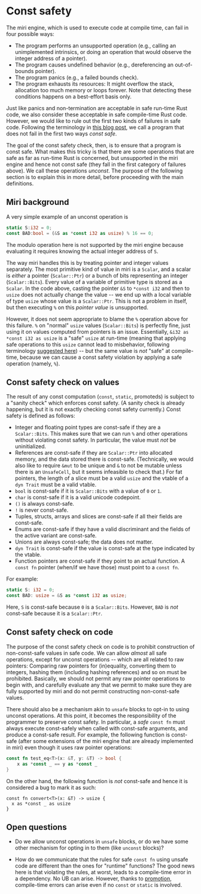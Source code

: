 # Const safety

The miri engine, which is used to execute code at compile time, can fail in
four possible ways:

* The program performs an unsupported operation (e.g., calling an unimplemented
  intrinsics, or doing an operation that would observe the integer address of a
  pointer).
* The program causes undefined behavior (e.g., dereferencing an out-of-bounds
  pointer).
* The program panics (e.g., a failed bounds check).
* The program exhausts its resources: It might overflow the stack, allocation
  too much memory or loops forever.  Note that detecting these conditions
  happens on a best-effort basis only.

Just like panics and non-termination are acceptable in safe run-time Rust code,
we also consider these acceptable in safe compile-time Rust code.  However, we
would like to rule out the first two kinds of failures in safe code.  Following
the terminology in [this blog post], we call a program that does not fail in the
first two ways *const safe*.

[this blog post]: https://www.ralfj.de/blog/2018/07/19/const.html

The goal of the const safety check, then, is to ensure that a program is const
safe.  What makes this tricky is that there are some operations that are safe as
far as run-time Rust is concerned, but unsupported in the miri engine and hence
not const safe (they fall in the first category of failures above).  We call these operations *unconst*.  The purpose
of the following section is to explain this in more detail, before proceeding
with the main definitions.

## Miri background

A very simple example of an unconst operation is
```rust
static S:i32 = 0;
const BAD:bool = (&S as *const i32 as usize) % 16 == 0;
```
The modulo operation here is not supported by the miri engine because evaluating
it requires knowing the actual integer address of `S`.

The way miri handles this is by treating pointer and integer values separately.
The most primitive kind of value in miri is a `Scalar`, and a scalar is *either*
a pointer (`Scalar::Ptr`) or a bunch of bits representing an integer
(`Scalar::Bits`).  Every value of a variable of primitive type is stored as a
`Scalar`.  In the code above, casting the pointer `&S` to `*const i32` and then
to `usize` does not actually change the value -- we end up with a local variable
of type `usize` whose value is a `Scalar::Ptr`.  This is not a problem in
itself, but then executing `%` on this *pointer value* is unsupported.

However, it does not seem appropriate to blame the `%` operation above for this
failure. `%` on "normal" `usize` values (`Scalar::Bits`) is perfectly fine, just using it on
values computed from pointers is an issue.  Essentially, `&i32 as *const i32 as
usize` is a "safe" `usize` at run-time (meaning that applying safe operations to
this `usize` cannot lead to misbehavior, following terminology [suggested here])
-- but the same value is *not* "safe" at compile-time, because we can cause a
const safety violation by applying a safe operation (namely, `%`).

[suggested here]: https://www.ralfj.de/blog/2018/08/22/two-kinds-of-invariants.html

## Const safety check on values

The result of any const computation (`const`, `static`, promoteds) is subject to
a "sanity check" which enforces const safety.  (A sanity check is already
happening, but it is not exactly checking const safety currently.)  Const safety
is defined as follows:

* Integer and floating point types are const-safe if they are a `Scalar::Bits`.
  This makes sure that we can run `%` and other operations without violating
  const safety.  In particular, the value must *not* be uninitialized.
* References are const-safe if they are `Scalar::Ptr` into allocated memory, and
  the data stored there is const-safe.  (Technically, we would also like to
  require `&mut` to be unique and `&` to not be mutable unless there is an
  `UnsafeCell`, but it seems infeasible to check that.)  For fat pointers, the
  length of a slice must be a valid `usize` and the vtable of a `dyn Trait` must
  be a valid vtable.
* `bool` is const-safe if it is `Scalar::Bits` with a value of `0` or `1`.
* `char` is const-safe if it is a valid unicode codepoint.
* `()` is always const-safe.
* `!` is never const-safe.
* Tuples, structs, arrays and slices are const-safe if all their fields are
  const-safe.
* Enums are const-safe if they have a valid discriminant and the fields of the
  active variant are const-safe.
* Unions are always const-safe; the data does not matter.
* `dyn Trait` is const-safe if the value is const-safe at the type indicated by
  the vtable.
* Function pointers are const-safe if they point to an actual function.  A
  `const fn` pointer (when/if we have those) must point to a `const fn`.

For example:
```rust
static S: i32 = 0;
const BAD: usize = &S as *const i32 as usize;
```
Here, `S` is const-safe because `0` is a `Scalar::Bits`.  However, `BAD` is *not* const-safe because it is a `Scalar::Ptr`.

## Const safety check on code

The purpose of the const safety check on code is to prohibit construction of
non-const-safe values in safe code.  We can allow *almost* all safe operations,
except for unconst operations -- which are all related to raw pointers:
Comparing raw pointers for (in)equality, converting them to integers, hashing
them (including hashing references) and so on must be prohibited.  Basically, we
should not permit any raw pointer operations to begin with, and carefully
evaluate any that we permit to make sure they are fully supported by miri and do
not permit constructing non-const-safe values.

There should also be a mechanism akin to `unsafe` blocks to opt-in to using
unconst operations.  At this point, it becomes the responsibility of the
programmer to preserve const safety.  In particular, a *safe* `const fn` must
always execute const-safely when called with const-safe arguments, and produce a
const-safe result.  For example, the following function is const-safe (after
some extensions of the miri engine that are already implemented in miri) even
though it uses raw pointer operations:
```rust
const fn test_eq<T>(x: &T, y: &T) -> bool {
    x as *const _ == y as *const _
}
```
On the other hand, the following function is *not* const-safe and hence it is considered a bug to mark it as such:
```
const fn convert<T>(x: &T) -> usize {
  x as *const _ as usize
}
```

## Open questions

* Do we allow unconst operations in `unsafe` blocks, or do we have some other
  mechanism for opting in to them (like `unconst` blocks)?

* How do we communicate that the rules for safe `const fn` using unsafe code are
  different than the ones for "runtime" functions?  The good news here is that
  violating the rules, at worst, leads to a compile-time error in a dependency.
  No UB can arise.  However, thanks to [promotion](promotion.md), compile-time
  errors can arise even if no `const` or `static` is involved.
